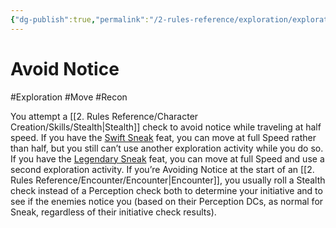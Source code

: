 ```yaml
---
{"dg-publish":true,"permalink":"/2-rules-reference/exploration/exploration-activities/avoid-notice/","noteIcon":""}
---
```


# Avoid Notice
#Exploration #Move #Recon

You attempt a [[2. Rules Reference/Character Creation/Skills/Stealth\|Stealth]] check to avoid notice while traveling at half speed. If you have the [Swift Sneak](https://2e.aonprd.com/Feats.aspx?ID=850) feat, you can move at full Speed rather than half, but you still can’t use another exploration activity while you do so. If you have the [Legendary Sneak](https://2e.aonprd.com/Feats.aspx?ID=807) feat, you can move at full Speed and use a second exploration activity. If you’re Avoiding Notice at the start of an [[2. Rules Reference/Encounter/Encounter\|Encounter]], you usually roll a Stealth check instead of a Perception check both to determine your initiative and to see if the enemies notice you (based on their Perception DCs, as normal for Sneak, regardless of their initiative check results).